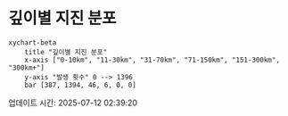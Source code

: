 # 깊이별 지진 분포

```mermaid
xychart-beta
    title "깊이별 지진 분포"
    x-axis ["0-10km", "11-30km", "31-70km", "71-150km", "151-300km", "300km+"]
    y-axis "발생 횟수" 0 --> 1396
    bar [387, 1394, 46, 6, 0, 0]
```

업데이트 시간: 2025-07-12 02:39:20
